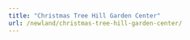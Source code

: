 ```yaml
---
title: "Christmas Tree Hill Garden Center"
url: /newland/christmas-tree-hill-garden-center/
---
```


